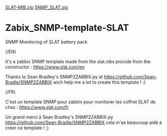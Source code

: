 [SLAT-MIB.zip](https://github.com/firesixtieone/Zabix_SNMP-template-SLAT/files/7957063/SLAT-MIB.zip)
[SNMP_SLAT.zip](https://github.com/firesixtieone/Zabix_SNMP-template-SLAT/files/7957067/SNMP_SLAT.zip)
# Zabix_SNMP-template-SLAT
SNMP Monitoring of SLAT battery pack



//EN\\

It's a zabbix SNMP template made from the slat.nibs proivde from the constructor : https://www.slat.com/en

Thanks to Sean Bradley's SNMP2ZABBIX.py at https://github.com/Sean-Bradle/SNMP2ZABBIX wich help me a lot to create this template ! :) 

//FR\\

C'est un template SNMP pour zabbix pour monitorer les coffret SLAT de chez : https://www.slat.com/fr

Un grand merci à Sean Bradley's SNMP2ZABBIX.py https://github.com/Sean-Bradle/SNMP2ZABBIX cela m'as beaucoup aidé à créer ce template ! ;)
